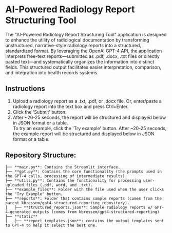# AI-Powered Radiology Report Structuring Tool
The "AI-Powered Radiology Report Structuring Tool" application is designed to enhance the utility of radiological documentation by transforming unstructured, narrative-style radiology reports into a structured, standardized format. By leveraging the OpenAI GPT-4 API, the application interprets free-text reports—submitted as .pdf, .docx, .txt files or directly pasted text—and systematically organizes the information into distinct fields. This structured output facilitates easier interpretation, comparison, and integration into health records systems.
## Instructions
1. Upload a radiology report as a .txt, .pdf, or .docx file. Or, enter/paste a radiology report into the text box and press Ctrl+Enter.  
2. Click the 'Submit' button.  
3. After ~20-25 seconds, the report will be structured and displayed below in JSON format or a table.  
To try an example, click the 'Try example' button. After ~20-25 seconds, the example report will be structured and displayed below in JSON format or a table.
## Repository Structure:

```
├── **main.py**: Contains the Streamlit interface.  
├── **gpt.py**: Contains the core functionality (the prompts used in the GPT-4 calls, processing of intermediate results).  
├── **utils.py**: Contains the functionality for processing user-uploaded files (.pdf, word, and .txt).
├── **example_files**: Folder with the file used when the user clicks the "Try Example" button.
├── **reports**: Folder that contains sample reports (comes from the parent kbressem/gpt4-structured-reporting repository).  
│   ├── **structured_reports.json**: Sample radiology reports w/ GPT-4-generated outputs (comes from kbressem/gpt4-structured-reporting)  
├── **static** 
│   ├── **report_templates.json**: contains the output templates sent to GPT-4 to help it select the best one.
```




